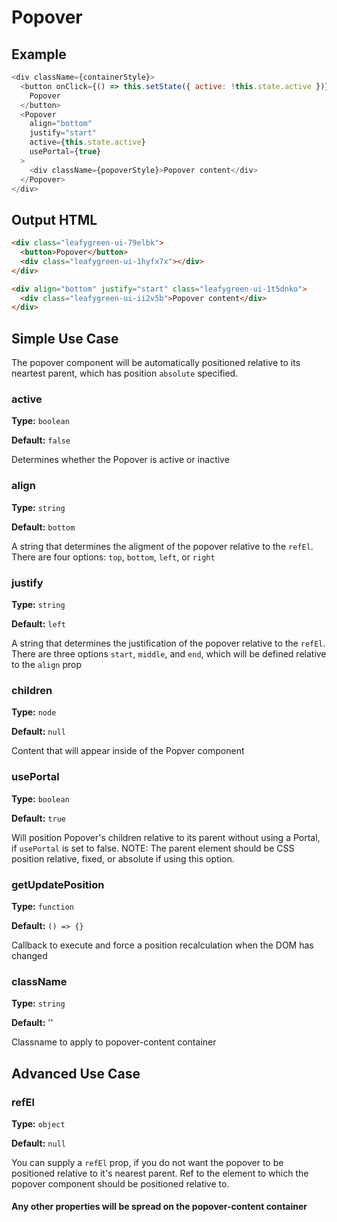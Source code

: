 # Popover

## Example

```js
<div className={containerStyle}>
  <button onClick={() => this.setState({ active: !this.state.active })}>
    Popover
  </button>
  <Popover
    align="bottom"
    justify="start"
    active={this.state.active}
    usePortal={true}
  >
    <div className={popoverStyle}>Popover content</div>
  </Popover>
</div>
```

## Output HTML

```html
<div class="leafygreen-ui-79elbk">
  <button>Popover</button>
  <div class="leafygreen-ui-1hyfx7x"></div>
</div>

<div align="bottom" justify="start" class="leafygreen-ui-1t5dnko">
  <div class="leafygreen-ui-ii2v5b">Popover content</div>
</div>
```

## Simple Use Case

The popover component will be automatically positioned relative to its neartest parent, which has position `absolute` specified.

### active

**Type:** `boolean`

**Default:** `false`

Determines whether the Popover is active or inactive

### align

**Type:** `string`

**Default:** `bottom`

A string that determines the aligment of the popover relative to the `refEl`. There are four options: `top`, `bottom`, `left`, or `right`

### justify

**Type:** `string`

**Default:** `left`

A string that determines the justification of the popover relative to the `refEl`. There are three options `start`, `middle`, and `end`, which will be defined relative to the `align` prop

### children

**Type:** `node`

**Default:** `null`

Content that will appear inside of the Popver component

### usePortal

**Type:** `boolean`

**Default:** `true`

Will position Popover's children relative to its parent without using a Portal, if `usePortal` is set to false. NOTE: The parent element should be CSS position relative, fixed, or absolute if using this option.

### getUpdatePosition

**Type:** `function`

**Default:** `() => {}`

Callback to execute and force a position recalculation when the DOM has changed

### className

**Type:** `string`

**Default:** ''

Classname to apply to popover-content container

## Advanced Use Case

### refEl

**Type:** `object`

**Default:** `null`

You can supply a `refEl` prop, if you do not want the popover to be positioned relative to it's nearest parent. Ref to the element to which the popover component should be positioned relative to.

#### Any other properties will be spread on the popover-content container
